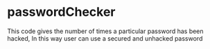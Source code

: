 # passwordChecker
This code gives the number of times a particular password has been hacked, In this way user can use a secured and unhacked password


